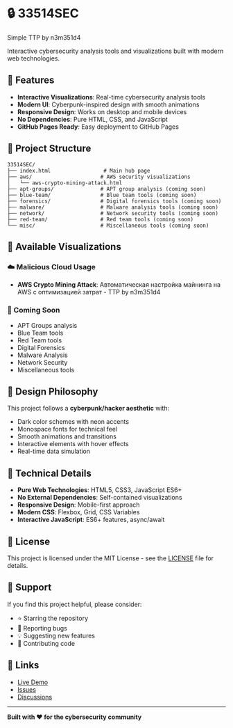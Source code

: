 # 🔒 33514SEC

Simple TTP by n3m351d4

Interactive cybersecurity analysis tools and visualizations built with modern web technologies.

## 🚀 Features

- **Interactive Visualizations**: Real-time cybersecurity analysis tools
- **Modern UI**: Cyberpunk-inspired design with smooth animations
- **Responsive Design**: Works on desktop and mobile devices
- **No Dependencies**: Pure HTML, CSS, and JavaScript
- **GitHub Pages Ready**: Easy deployment to GitHub Pages

## 📁 Project Structure

```
33514SEC/
├── index.html                 # Main hub page
├── aws/                      # AWS security visualizations
│   └── aws-crypto-mining-attack.html
├── apt-groups/               # APT group analysis (coming soon)
├── blue-team/                # Blue team tools (coming soon)
├── forensics/                # Digital forensics tools (coming soon)
├── malware/                  # Malware analysis tools (coming soon)
├── network/                  # Network security tools (coming soon)
├── red-team/                 # Red team tools (coming soon)
└── misc/                     # Miscellaneous tools (coming soon)
```

## 🎯 Available Visualizations

### ☁️ Malicious Cloud Usage
- **AWS Crypto Mining Attack**: Автоматическая настройка майнинга на AWS с оптимизацией затрат - TTP by n3m351d4

### 🎯 Coming Soon
- APT Groups analysis
- Blue Team tools
- Red Team tools
- Digital Forensics
- Malware Analysis
- Network Security
- Miscellaneous tools

## 🎨 Design Philosophy

This project follows a **cyberpunk/hacker aesthetic** with:
- Dark color schemes with neon accents
- Monospace fonts for technical feel
- Smooth animations and transitions
- Interactive elements with hover effects
- Real-time data simulation

## 🔧 Technical Details

- **Pure Web Technologies**: HTML5, CSS3, JavaScript ES6+
- **No External Dependencies**: Self-contained visualizations
- **Responsive Design**: Mobile-first approach
- **Modern CSS**: Flexbox, Grid, CSS Variables
- **Interactive JavaScript**: ES6+ features, async/await

## 📄 License

This project is licensed under the MIT License - see the [LICENSE](LICENSE) file for details.

## 🤝 Support

If you find this project helpful, please consider:
- ⭐ Starring the repository
- 🐛 Reporting bugs
- 💡 Suggesting new features
- 🔄 Contributing code

## 🔗 Links

- [Live Demo](https://n3m351d4.github.io/33514SEC/)
- [Issues](https://github.com/n3m351d4/33514SEC/issues)
- [Discussions](https://github.com/n3m351d4/33514SEC/discussions)

---

**Built with ❤️ for the cybersecurity community**
